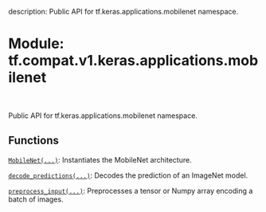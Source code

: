 description: Public API for tf.keras.applications.mobilenet namespace.

<div itemscope itemtype="http://developers.google.com/ReferenceObject">
<meta itemprop="name" content="tf.compat.v1.keras.applications.mobilenet" />
<meta itemprop="path" content="Stable" />
</div>

# Module: tf.compat.v1.keras.applications.mobilenet

<!-- Insert buttons and diff -->

<table class="tfo-notebook-buttons tfo-api nocontent" align="left">

</table>



Public API for tf.keras.applications.mobilenet namespace.



## Functions

[`MobileNet(...)`](../../../../../tf/keras/applications/mobilenet/MobileNet.md): Instantiates the MobileNet architecture.

[`decode_predictions(...)`](../../../../../tf/keras/applications/mobilenet/decode_predictions.md): Decodes the prediction of an ImageNet model.

[`preprocess_input(...)`](../../../../../tf/keras/applications/mobilenet/preprocess_input.md): Preprocesses a tensor or Numpy array encoding a batch of images.

